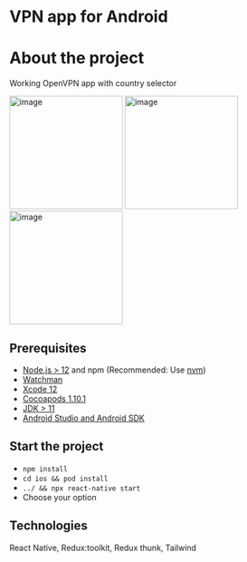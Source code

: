 # VPN app for Android

# About the project

Working OpenVPN app with country selector

<img width="200" alt="image" src="https://github.com/ssmdssmp/weather-react-native/assets/screenshots/screen-1.png">
<img width="200" alt="image" src="https://github.com/matvii1/nativetest/assets/101810764/acd2f17f-8159-4328-ad79-c8407dc449fc">
<img width="200" alt="image" src="https://github.com/matvii1/nativetest/assets/101810764/16e93229-9fed-4232-909b-e5b32edaa64f">

## Prerequisites

- [Node.js > 12](https://nodejs.org) and npm (Recommended: Use [nvm](https://github.com/nvm-sh/nvm))
- [Watchman](https://facebook.github.io/watchman)
- [Xcode 12](https://developer.apple.com/xcode)
- [Cocoapods 1.10.1](https://cocoapods.org)
- [JDK > 11](https://www.oracle.com/java/technologies/javase-jdk11-downloads.html)
- [Android Studio and Android SDK](https://developer.android.com/studio)

## Start the project

- `npm install`
- `cd ios && pod install `
- `../ && npx react-native start`
- Choose your option

## Technologies

React Native, Redux:toolkit, Redux thunk, Tailwind
